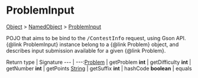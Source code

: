 # ProblemInput

[Object]() > [NamedObject](nullfr/faylixe/googlecodejam/client/common/NamedObject.md) > [ProblemInput](nullfr/faylixe/googlecodejam/client/webservice/ProblemInput.md)

<p>POJO that aims to be bind to the <tt>/ContestInfo</tt>
 request, using Gson API. {@link ProblemInput} instance belong
 to a {@link Problem} object, and describes input submission
 available for a given {@link Problem}.</p>

Return type | Signature
--- | ---:[Problem](nullfr/faylixe/googlecodejam/client/webservice/Problem.md) | getProblem
**int** | getDifficulty
**int** | getNumber
**int** | getPoints
[String]() | getSuffix
**int** | hashCode
**boolean** | equals
